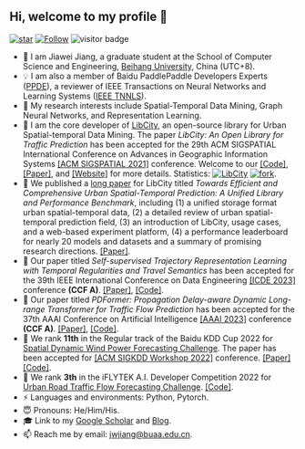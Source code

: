 ## Hi, welcome to my profile 👋

[![star](https://img.shields.io/github/stars/aptx1231?affiliations=OWNER%2CCOLLABORATOR%2CORGANIZATION_MEMBER&style=social)](https://github.com/aptx1231) [![Follow](https://img.shields.io/github/followers/aptx1231?style=social)](https://github.com/aptx1231?tab=followers) ![visitor badge](https://visitor-badge.laobi.icu/badge?page_id=aptx1231-github.visitor-badge)

- 🤔 I am Jiawei Jiang, a graduate student at the School of Computer Science and Engineering, [Beihang University](http://www.buaa.edu.cn/), China (UTC+8). 
- 💡 I am also a member of Baidu PaddlePaddle Developers Experts ([PPDE](https://www.paddlepaddle.org.cn/ppde)), a reviewer of IEEE Transactions on Neural Networks and Learning Systems  ([IEEE TNNLS](https://ieeexplore.ieee.org/xpl/RecentIssue.jsp?punumber=5962385)).
- 🌱 My research interests include Spatial-Temporal Data Mining, Graph Neural Networks, and Representation Learning. 
- 💪 I am the core developer of [LibCity](https://github.com/LibCity), an open-source library for Urban Spatial-temporal Data Mining. The paper *LibCity: An Open Library for Traffic Prediction* has been accepted for the 29th ACM SIGSPATIAL International Conference on Advances in Geographic Information Systems [[ACM SIGSPATIAL 2021]](https://sigspatial2021.sigspatial.org/) conference. Welcome to our [[Code]](https://github.com/LibCity/Bigscity-LibCity), [[Paper]](https://dl.acm.org/doi/pdf/10.1145/3474717.3483923), and [[Website]](https://libcity.ai/) for more details. Statistics: [![LibCity](https://img.shields.io/github/stars/LibCity?style=social)](https://img.shields.io/github/stars/LibCity?style=social) [![fork](https://img.shields.io/github/forks/LibCity/Bigscity-Libcity?style=social)](https://github.com/LibCity/Bigscity-LibCity/network/members).
- 💪 We published a [long paper](https://arxiv.org/abs/2304.14343) for LibCity titled *Towards Efficient and Comprehensive Urban Spatial-Temporal Prediction: A Unified Library and Performance Benchmark*, including (1) a unified storage format urban spatial-temporal data, (2) a detailed review of urban spatial-temporal prediction field, (3) an introduction of LibCity, usage cases, and a web-based experiment platform, (4) a performance leaderboard for nearly 20 models and datasets and a summary of promising research directions. [[Paper]](https://arxiv.org/abs/2304.14343).
- 🚀 Our paper titled *Self-supervised Trajectory Representation Learning with Temporal Regularities and Travel Semantics* has been accepted for the 39th IEEE International Conference on Data Engineering [[ICDE 2023]](https://icde2023.ics.uci.edu/) conference **(CCF A)**. [[Paper]](https://arxiv.org/abs/2211.09510), [[Code]](https://github.com/aptx1231/START).
- 🚀 Our paper titled *PDFormer: Propagation Delay-aware Dynamic Long-range Transformer for Traffic Flow Prediction* has been accepted for the 37th AAAI Conference on Artificial Intelligence [[AAAI 2023]](https://aaai.org/Conferences/AAAI-23) conference **(CCF A)**. [[Paper]](https://arxiv.org/abs/2301.07945), [[Code]](https://github.com/BUAABIGSCity/PDFormer).
- 🎉 We rank **11th** in the Regular track of the Baidu KDD Cup 2022 for [Spatial Dynamic Wind Power Forecasting Challenge](https://aistudio.baidu.com/aistudio/competition/detail/152/0/introduction). The paper has been accepted for [[ACM SIGKDD Workshop 2022]](https://aistudio.baidu.com/aistudio/competition/detail/152/0/introduction) conference. [[Paper]](https://arxiv.org/abs/2302.11159) [[Code]](https://github.com/BUAABIGSCity/KDDCUP2022).
- 🎉 We rank **3th** in the iFLYTEK A.I. Developer Competition 2022 for [Urban Road Traffic Flow Forecasting Challenge](https://challenge.xfyun.cn/topic/info?type=traffic-flow&option=ssgy). [[Code]](https://github.com/aptx1231/iFLYTEK-Traffic-Flow-Challenge).
- ⚡ Languages and environments: Python, Pytorch.
- 😇 Pronouns: He/Him/His.
- 🎓 Link to my [Google Scholar](https://scholar.google.com/citations?user=YnJND9UAAAAJ&hl=zh-CN) and [Blog](https://aptx1231.github.io/).
- 📫 Reach me by email: [jwjiang@buaa.edu.cn](mailto:jwjiang@buaa.edu.cn).

